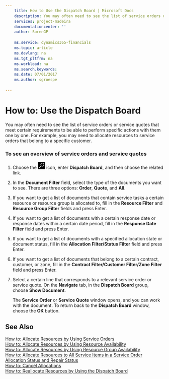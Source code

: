 ```yaml
---
    title: How to Use the Dispatch Board | Microsoft Docs
    description: You may often need to see the list of service orders or service quotes that meet certain requirements to be able to perform specific actions with them one by one. For example, you may need to allocate resources to service orders that belong to a specific customer.
    services: project-madeira
    documentationcenter: ''
    author: SorenGP

    ms.service: dynamics365-financials
    ms.topic: article
    ms.devlang: na
    ms.tgt_pltfrm: na
    ms.workload: na
    ms.search.keywords:
    ms.date: 07/01/2017
    ms.author: sgroespe

---
```

# How to: Use the Dispatch Board
You may often need to see the list of service orders or service quotes that meet certain requirements to be able to perform specific actions with them one by one. For example, you may need to allocate resources to service orders that belong to a specific customer.  
  
### To see an overview of service orders and service quotes  
  
1.  Choose the ![Search for Page or Report](media/ui-search/search_small.png "Search for Page or Report icon") icon, enter **Dispatch Board**, and then choose the related link.  
  
2.  In the **Document Filter** field, select the type of the documents you want to see. There are three options: **Order**, **Quote**, and **All**.  
  
3.  If you want to get a list of documents that contain service tasks a certain resource or resource group is allocated to, fill in the **Resource Filter** and **Resource Group Filter** fields and press Enter.  
  
4.  If you want to get a list of documents with a certain response date or response dates within a certain date period, fill in the **Response Date Filter** field and press Enter.  
  
5.  If you want to get a list of documents with a specified allocation state or document status, fill in the **Allocation Filter/Status Filter** field and press Enter.  
  
6.  If you want to get a list of documents that belong to a certain contract, customer, or zone, fill in the **Contract Filter/Customer Filter/Zone Filter** field and press Enter.  
  
7.  Select a certain line that corresponds to a relevant service order or service quote. On the **Navigate** tab, in the **Dispatch Board** group, choose **Show Document**.  
  
     The **Service Order** or **Service Quote** window opens, and you can work with the document. To return back to the **Dispatch Board** window, choose the **OK** button.  
  
## See Also  
 [How to: Allocate Resources by Using Service Orders](../how-to-allocate-resources-by-using-service-orders.md)   
 [How to: Allocate Resources by Using Resource Availability](../how-to-allocate-resources-by-using-resource-availability.md)   
 [How to: Allocate Resources by Using Resource Group Availability](../how-to-allocate-resources-by-using-resource-group-availability.md)   
 [How to: Allocate Resources to All Service Items in a Service Order](../how-to-allocate-resources-to-all-service-items-in-a-service-order.md)   
 [Allocation Status and Repair Status](../allocation-status-and-repair-status.md)   
 [How to: Cancel Allocations](../how-to-cancel-allocations.md)   
 [How to: Reallocate Resources by Using the Dispatch Board](../how-to-reallocate-resources-by-using-the-dispatch-board.md)